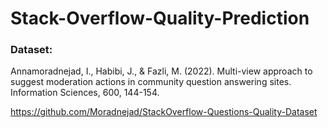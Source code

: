 # Stack-Overflow-Quality-Prediction

### Dataset:
Annamoradnejad, I., Habibi, J., & Fazli, M. (2022). Multi-view approach to suggest moderation actions in community question answering sites. Information Sciences, 600, 144-154.

https://github.com/Moradnejad/StackOverflow-Questions-Quality-Dataset
